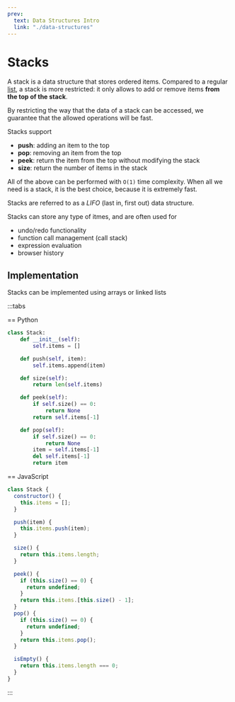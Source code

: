 ```yaml
---
prev:
  text: Data Structures Intro
  link: "./data-structures"
---
```


# Stacks

A stack is a data structure that stores ordered items. Compared to a regular [list](./data-structures#lists), a stack is more restricted: it only allows to add or remove items **from the top of the stack**.

By restricting the way that the data of a stack can be accessed, we guarantee that the allowed operations will be fast.

Stacks support

- **push**: adding an item to the top
- **pop**: removing an item from the top
- **peek**: return the item from the top without modifying the stack
- **size**: return the number of items in the stack

All of the above can be performed with `O(1)` time complexity. When all we need is a stack, it is the best choice, because it is extremely fast.

Stacks are referred to as a _LIFO_ (last in, first out) data structure.

Stacks can store any type of itmes, and are often used for

- undo/redo functionality
- function call management (call stack)
- expression evaluation
- browser history

## Implementation

Stacks can be implemented using arrays or linked lists

:::tabs

== Python

```python
class Stack:
    def __init__(self):
        self.items = []

    def push(self, item):
        self.items.append(item)

    def size(self):
        return len(self.items)

    def peek(self):
        if self.size() == 0:
            return None
        return self.items[-1]

    def pop(self):
        if self.size() == 0:
            return None
        item = self.items[-1]
        del self.items[-1]
        return item
```

== JavaScript

```javascript
class Stack {
  constructor() {
    this.items = [];
  }

  push(item) {
    this.items.push(item);
  }

  size() {
    return this.items.length;
  }

  peek() {
    if (this.size() == 0) {
      return undefined;
    }
    return this.items.[this.size() - 1];
  }
  pop() {
    if (this.size() == 0) {
      return undefined;
    }
    return this.items.pop();
  }

  isEmpty() {
    return this.items.length === 0;
  }
}
```

:::
